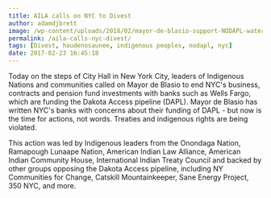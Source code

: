 ```yaml
---
title: AILA calls on NYC to Divest
author: adamdjbrett
image: /wp-content/uploads/2018/02/mayor-de-blasio-support-NODAPL-water-life.jpg
permalink: /aila-calls-nyc-divest/
tags: [Divest, haudenosaunee, indigenous peoples, nodapl, nyc]
date: 2017-02-23 16:45:18
---
```


Today on the steps of City Hall in New York City, leaders of Indigenous Nations and communities called on Mayor de Blasio to end NYC's business, contracts and pension fund investments with banks such as Wells Fargo, which are funding the Dakota Access pipeline (DAPL). Mayor de Blasio has written NYC's banks with concerns about their funding of DAPL - but now is the time for actions, not words. Treaties and indigenous rights are being violated.

This action was led by Indigenous leaders from the Onondaga Nation, Ramapough Lunaape Nation, American Indian Law Alliance, American Indian Community House, International Indian Treaty Council and backed by other groups opposing the Dakota Access pipeline, including NY Communities for Change, Catskill Mountainkeeper, Sane Energy Project, 350 NYC, and more.
